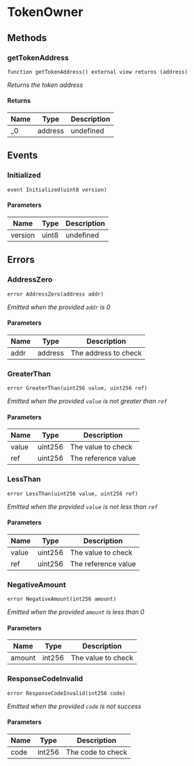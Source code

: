 # TokenOwner









## Methods

### getTokenAddress

```solidity
function getTokenAddress() external view returns (address)
```



*Returns the token address*


#### Returns

| Name | Type | Description |
|---|---|---|
| _0 | address | undefined |



## Events

### Initialized

```solidity
event Initialized(uint8 version)
```





#### Parameters

| Name | Type | Description |
|---|---|---|
| version  | uint8 | undefined |



## Errors

### AddressZero

```solidity
error AddressZero(address addr)
```



*Emitted when the provided `addr` is 0*

#### Parameters

| Name | Type | Description |
|---|---|---|
| addr | address | The address to check |

### GreaterThan

```solidity
error GreaterThan(uint256 value, uint256 ref)
```



*Emitted when the provided `value` is not greater than `ref`*

#### Parameters

| Name | Type | Description |
|---|---|---|
| value | uint256 | The value to check |
| ref | uint256 | The reference value |

### LessThan

```solidity
error LessThan(uint256 value, uint256 ref)
```



*Emitted when the provided `value` is not less than `ref`*

#### Parameters

| Name | Type | Description |
|---|---|---|
| value | uint256 | The value to check |
| ref | uint256 | The reference value |

### NegativeAmount

```solidity
error NegativeAmount(int256 amount)
```



*Emitted when the provided `amount` is less than 0*

#### Parameters

| Name | Type | Description |
|---|---|---|
| amount | int256 | The value to check |

### ResponseCodeInvalid

```solidity
error ResponseCodeInvalid(int256 code)
```



*Emitted when the provided `code` is not success*

#### Parameters

| Name | Type | Description |
|---|---|---|
| code | int256 | The code to check |


